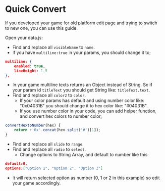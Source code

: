 # Quick Convert

If you developed your game for old platform edit page and trying to switch to new one, you can use this guide.

Open your data.js:

* Find and replace all `visibleName` to `name`.
* If you have `multiline:true` in your params, you should change it to;
```json
multiline: {
	enabled: true,
	lineHeight: 1.5
},
```
* In your game multiline texts returns an Object instead of String. So if your param id `titleText` you should get String like: `titleText.text`.
* Find and replace all `color2` to `color`.
  * If your color params has default and using number color like: "0x04031B" you should change it to hex color like: "#04031B".
  * If you use number color in your code, you can add helper function, and convert hex colors to number color; 
```js
convertHextoNumber(hex) {
    return +'0x'.concat(hex.split('#')[1]);
}
```
* Find and replace all `slide` to `range`.
* Find and replace all `radio` to `select`.
  * Change options to String Array, and default to number like this:
```json
default:0,
options:["Option 1", "Option 2", "Option 3"]
```
* It will return selected option as number (0, 1 or 2 in this example) so edit your game accordingly.